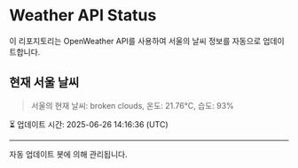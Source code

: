 
# Weather API Status

이 리포지토리는 OpenWeather API를 사용하여 서울의 날씨 정보를 자동으로 업데이트합니다.

## 현재 서울 날씨
> 서울의 현재 날씨: broken clouds, 온도: 21.76°C, 습도: 93%

⏳ 업데이트 시간: 2025-06-26 14:16:36 (UTC)

---
자동 업데이트 봇에 의해 관리됩니다.
